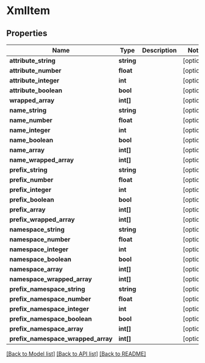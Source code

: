 # XmlItem

## Properties
Name | Type | Description | Notes
------------ | ------------- | ------------- | -------------
**attribute_string** | **string** |  | [optional] 
**attribute_number** | **float** |  | [optional] 
**attribute_integer** | **int** |  | [optional] 
**attribute_boolean** | **bool** |  | [optional] 
**wrapped_array** | **int[]** |  | [optional] 
**name_string** | **string** |  | [optional] 
**name_number** | **float** |  | [optional] 
**name_integer** | **int** |  | [optional] 
**name_boolean** | **bool** |  | [optional] 
**name_array** | **int[]** |  | [optional] 
**name_wrapped_array** | **int[]** |  | [optional] 
**prefix_string** | **string** |  | [optional] 
**prefix_number** | **float** |  | [optional] 
**prefix_integer** | **int** |  | [optional] 
**prefix_boolean** | **bool** |  | [optional] 
**prefix_array** | **int[]** |  | [optional] 
**prefix_wrapped_array** | **int[]** |  | [optional] 
**namespace_string** | **string** |  | [optional] 
**namespace_number** | **float** |  | [optional] 
**namespace_integer** | **int** |  | [optional] 
**namespace_boolean** | **bool** |  | [optional] 
**namespace_array** | **int[]** |  | [optional] 
**namespace_wrapped_array** | **int[]** |  | [optional] 
**prefix_namespace_string** | **string** |  | [optional] 
**prefix_namespace_number** | **float** |  | [optional] 
**prefix_namespace_integer** | **int** |  | [optional] 
**prefix_namespace_boolean** | **bool** |  | [optional] 
**prefix_namespace_array** | **int[]** |  | [optional] 
**prefix_namespace_wrapped_array** | **int[]** |  | [optional] 

[[Back to Model list]](../README.md#documentation-for-models) [[Back to API list]](../README.md#documentation-for-api-endpoints) [[Back to README]](../README.md)


